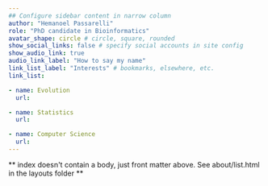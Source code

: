```yaml
---
## Configure sidebar content in narrow column
author: "Hemanoel Passarelli"
role: "PhD candidate in Bioinformatics"
avatar_shape: circle # circle, square, rounded
show_social_links: false # specify social accounts in site config
show_audio_link: true
audio_link_label: "How to say my name"
link_list_label: "Interests" # bookmarks, elsewhere, etc.
link_list:

- name: Evolution
  url: 

- name: Statistics
  url: 

- name: Computer Science
  url: 
---
```


** index doesn't contain a body, just front matter above.
See about/list.html in the layouts folder **
